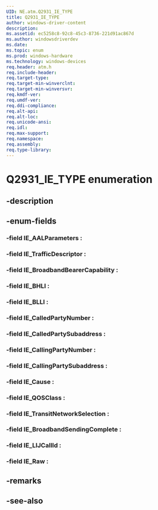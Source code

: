 ```yaml
---
UID: NE.atm.Q2931_IE_TYPE
title: Q2931_IE_TYPE
author: windows-driver-content
description: 
ms.assetid: ec5258c8-92c8-45c3-8736-221d91ac867d
ms.author: windowsdriverdev
ms.date: 
ms.topic: enum
ms.prod: windows-hardware
ms.technology: windows-devices
req.header: atm.h
req.include-header:
req.target-type:
req.target-min-winverclnt:
req.target-min-winversvr:
req.kmdf-ver:
req.umdf-ver:
req.ddi-compliance:
req.alt-api:
req.alt-loc:
req.unicode-ansi:
req.idl:
req.max-support:
req.namespace:
req.assembly:
req.type-library:
---
```


# Q2931_IE_TYPE enumeration

## -description



## -enum-fields

### -field IE_AALParameters : 
### -field IE_TrafficDescriptor : 
### -field IE_BroadbandBearerCapability : 
### -field IE_BHLI : 
### -field IE_BLLI : 
### -field IE_CalledPartyNumber : 
### -field IE_CalledPartySubaddress : 
### -field IE_CallingPartyNumber : 
### -field IE_CallingPartySubaddress : 
### -field IE_Cause : 
### -field IE_QOSClass : 
### -field IE_TransitNetworkSelection : 
### -field IE_BroadbandSendingComplete : 
### -field IE_LIJCallId : 
### -field IE_Raw : 

## -remarks

## -see-also